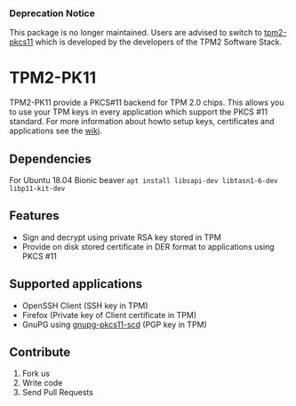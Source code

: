 ### Deprecation Notice

This package is no longer maintained. Users are advised to switch to [tpm2-pkcs11](https://github.com/tpm2-software/tpm2-pkcs11) which is developed by the developers of the TPM2 Software Stack.

TPM2-PK11
==========

TPM2-PK11 provide a PKCS#11 backend for TPM 2.0 chips.
This allows you to use your TPM keys in every application which support the PKCS #11 standard.
For more information about howto setup keys, certificates and applications see the [wiki](https://github.com/irtimmer/tpm2-pk11/wiki).

## Dependencies
For Ubuntu 18.04 Bionic beaver
`apt install libsapi-dev libtasn1-6-dev libp11-kit-dev`

## Features

- Sign and decrypt using private RSA key stored in TPM
- Provide on disk stored certificate in DER format to applications using PKCS #11

## Supported applications

- OpenSSH Client (SSH key in TPM)
- Firefox (Private key of Client certificate in TPM)
- GnuPG using [gnupg-pkcs11-scd](https://github.com/alonbl/gnupg-pkcs11-scd) (PGP key in TPM)

## Contribute

1. Fork us
2. Write code
3. Send Pull Requests
